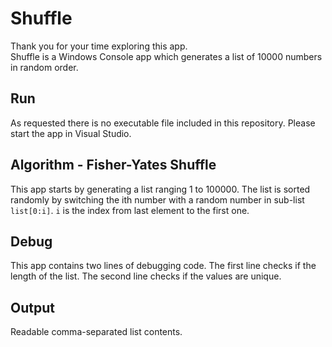 # Shuffle
Thank you for your time exploring this app.  
Shuffle is a Windows Console app which generates a list of 10000 numbers in random order. 
## Run
As requested there is no executable file included in this repository. Please start the app in Visual Studio.
## Algorithm - Fisher-Yates Shuffle
This app starts by generating a list ranging 1 to 100000. The list is sorted randomly by switching the ith number with a random number in sub-list ```list[0:i]```. ```i``` is the index from last element to the first one.
## Debug
This app contains two lines of debugging code. The first line checks if the length of the list. The second line checks if the values are unique.
## Output
Readable comma-separated list contents.

